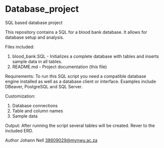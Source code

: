 # Database_project
SQL based database project

This repository contains a SQL for a blood bank database. It allows for database setup and analysis.

Files included:
1. blood_bank.SQL - Initializes a complete database with tables and inserts sample data in all tables.
2. README.md - Project documentation (this file)

Requirements:
To run this SQL script you need a compatible database engine installed as well as a database client or interface. Examples include DBeaver, PostgreSQL and SQL Server.

Customization:
1. Database connections
2. Table and column names
3. Sample data

Output:
After running the script several tables will be created. Rever to the included ERD.

Author
Johann Nell
38609029@mynwu.ac.za
